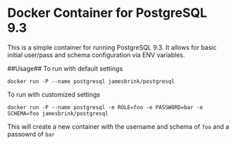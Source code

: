 Docker Container for PostgreSQL 9.3
=================

This is a simple container for running PostgreSQL 9.3.
It allows for basic initial user/pass and schema configuration via ENV variables.

##Usage##
To run with default settings
```
docker run -P --name postgresql jamesbrink/postgresql
```
To run with customized settings
```
docker run -P --name postgresql -e ROLE=foo -e PASSWORD=bar -e SCHEMA=foo jamesbrink/postgresql
```
This will create a new container with the username and schema of `foo` and a passowrd of `bar`

